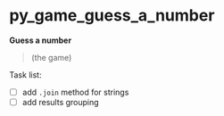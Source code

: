 # py_game_guess_a_number

**Guess a number** 
> (the game)

Task list:
- [ ] add `.join` method for strings
- [ ] add results grouping
